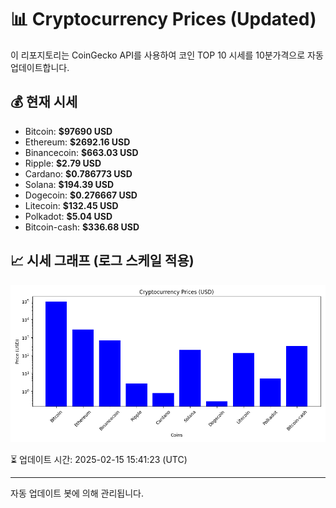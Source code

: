 
# 📊 Cryptocurrency Prices (Updated)

이 리포지토리는 CoinGecko API를 사용하여 코인 TOP 10 시세를 10분가격으로 자동 업데이트합니다.

## 💰 현재 시세
- Bitcoin: **$97690 USD**
- Ethereum: **$2692.16 USD**
- Binancecoin: **$663.03 USD**
- Ripple: **$2.79 USD**
- Cardano: **$0.786773 USD**
- Solana: **$194.39 USD**
- Dogecoin: **$0.276667 USD**
- Litecoin: **$132.45 USD**
- Polkadot: **$5.04 USD**
- Bitcoin-cash: **$336.68 USD**

## 📈 시세 그래프 (로그 스케일 적용)
![Crypto Prices](crypto_prices.png)

⏳ 업데이트 시간: 2025-02-15 15:41:23 (UTC)

---
자동 업데이트 봇에 의해 관리됩니다.
